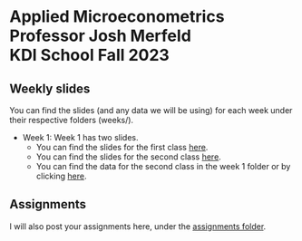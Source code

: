 # Applied Microeconometrics<br />Professor Josh Merfeld<br />KDI School Fall 2023

## Weekly slides

You can find the slides (and any data we will be using) for each week under their respective folders (weeks/).

- Week 1: Week 1 has two slides. 
  - You can find the slides for the first class [here](weeks/week1/week1a.pdf).
  - You can find the slides for the second class [here](weeks/week1/week1b.pdf).
  - You can find the data for the second class in the week 1 folder or by clicking [here](weeks/week1/data.csv).

## Assignments

I will also post your assignments here, under the [assignments folder](assignments/).
 
